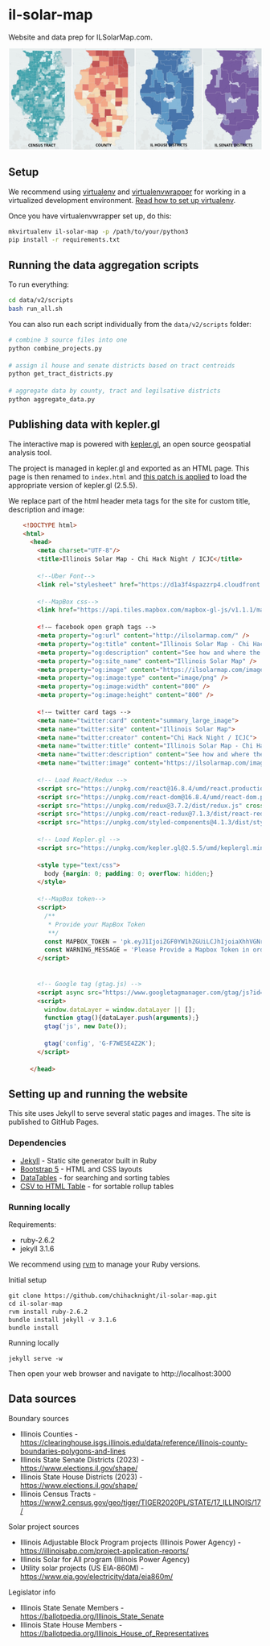 # il-solar-map

Website and data prep for ILSolarMap.com. 

![IlSolarMap.com](images/il-solar-map-x4.jpg)

## Setup
We recommend using [virtualenv](http://virtualenv.readthedocs.org/en/latest/virtualenv.html) and [virtualenvwrapper](http://virtualenvwrapper.readthedocs.org/en/latest/install.html) for working in a virtualized development environment. [Read how to set up virtualenv](http://docs.python-guide.org/en/latest/dev/virtualenvs/).

Once you have virtualenvwrapper set up, do this:

```bash
mkvirtualenv il-solar-map -p /path/to/your/python3
pip install -r requirements.txt
```

## Running the data aggregation scripts

To run everything:

```bash
cd data/v2/scripts
bash run_all.sh
```

You can also run each script individually from the `data/v2/scripts` folder:

```bash
# combine 3 source files into one
python combine_projects.py

# assign il house and senate districts based on tract centroids
python get_tract_districts.py

# aggregate data by county, tract and legilsative districts
python aggregate_data.py
```

## Publishing data with kepler.gl

The interactive map is powered with [kepler.gl](https://kepler.gl/), an open source geospatial analysis tool.

The project is managed in kepler.gl and exported as an HTML page. This page is then renamed to `index.html` and [this patch is applied](https://github.com/keplergl/kepler.gl/pull/2292/files#r1268629776) to load the appropriate version of kepler.gl (2.5.5).

We replace part of the html header meta tags for the site for custom title, description and image:

```html
    <!DOCTYPE html>
    <html>
      <head>
        <meta charset="UTF-8"/>
        <title>Illinois Solar Map - Chi Hack Night / ICJC</title>

        <!--Uber Font-->
        <link rel="stylesheet" href="https://d1a3f4spazzrp4.cloudfront.net/kepler.gl/uber-fonts/4.0.0/superfine.css">

        <!--MapBox css-->
        <link href="https://api.tiles.mapbox.com/mapbox-gl-js/v1.1.1/mapbox-gl.css" rel="stylesheet">

        <!-— facebook open graph tags -->
        <meta property="og:url" content="http://ilsolarmap.com/" />
        <meta property="og:title" content="Illinois Solar Map - Chi Hack Night / ICJC" />
        <meta property="og:description" content="See how and where the 1,823,000 kilowatts of solar have been installed by zip code in the State of Illinois" />
        <meta property="og:site_name" content="Illinois Solar Map" />
        <meta property="og:image" content="https://ilsolarmap.com/images/il-solar-map-x4.jpg" />
        <meta property="og:image:type" content="image/png" />
        <meta property="og:image:width" content="800" />
        <meta property="og:image:height" content="800" />

        <!-— twitter card tags -->
        <meta name="twitter:card" content="summary_large_image">
        <meta name="twitter:site" content="Illinois Solar Map">
        <meta name="twitter:creator" content="Chi Hack Night / ICJC">
        <meta name="twitter:title" content="Illinois Solar Map - Chi Hack Night / ICJC">
        <meta name="twitter:description" content="See how and where the 1,823,000 kilowatts of solar have been installed in the State of Illinois">
        <meta name="twitter:image" content="https://ilsolarmap.com/images/il-solar-map-x4.jpg" />

        <!-- Load React/Redux -->
        <script src="https://unpkg.com/react@16.8.4/umd/react.production.min.js" crossorigin></script>
        <script src="https://unpkg.com/react-dom@16.8.4/umd/react-dom.production.min.js" crossorigin></script>
        <script src="https://unpkg.com/redux@3.7.2/dist/redux.js" crossorigin></script>
        <script src="https://unpkg.com/react-redux@7.1.3/dist/react-redux.min.js" crossorigin></script>
        <script src="https://unpkg.com/styled-components@4.1.3/dist/styled-components.min.js" crossorigin></script>

        <!-- Load Kepler.gl -->
        <script src="https://unpkg.com/kepler.gl@2.5.5/umd/keplergl.min.js" crossorigin></script>

        <style type="text/css">
          body {margin: 0; padding: 0; overflow: hidden;}
        </style>

        <!--MapBox token-->
        <script>
          /**
           * Provide your MapBox Token
           **/
          const MAPBOX_TOKEN = 'pk.eyJ1IjoiZGF0YW1hZGUiLCJhIjoiaXhhVGNrayJ9.0yaccougI3vSAnrKaB00vA';
          const WARNING_MESSAGE = 'Please Provide a Mapbox Token in order to use Kepler.gl. Edit this file and fill out MAPBOX_TOKEN with your access key';
        </script>

            
        <!-- Google tag (gtag.js) -->
        <script async src="https://www.googletagmanager.com/gtag/js?id=G-F7WESE4Z2K"></script>
        <script>
          window.dataLayer = window.dataLayer || [];
          function gtag(){dataLayer.push(arguments);}
          gtag('js', new Date());

          gtag('config', 'G-F7WESE4Z2K');
        </script>

      </head>
```

## Setting up and running the website 

This site uses Jekyll to serve several static pages and images. The site is published to GitHub Pages.
### Dependencies

* [Jekyll](http://jekyllrb.com/) - Static site generator built in Ruby
* [Bootstrap 5](http://getbootstrap.com) - HTML and CSS layouts
* [DataTables](http://datatables.net) - for searching and sorting tables
* [CSV to HTML Table](https://github.com/derekeder/csv-to-html-table) - for sortable rollup tables

### Running locally

Requirements:

* ruby-2.6.2
* jekyll 3.1.6

We recommend using [rvm](https://rvm.io/) to manage your Ruby versions.

Initial setup
```console
git clone https://github.com/chihacknight/il-solar-map.git
cd il-solar-map
rvm install ruby-2.6.2
bundle install jekyll -v 3.1.6
bundle install
```

Running locally
```console
jekyll serve -w
```

Then open your web browser and navigate to http://localhost:3000

## Data sources

Boundary sources

* Illinois Counties - https://clearinghouse.isgs.illinois.edu/data/reference/illinois-county-boundaries-polygons-and-lines
* Illinois State Senate Districts (2023) - https://www.elections.il.gov/shape/
* Illinois State House Districts (2023) - https://www.elections.il.gov/shape/
* Illinois Census Tracts - https://www2.census.gov/geo/tiger/TIGER2020PL/STATE/17_ILLINOIS/17/

Solar project sources

* Illinois Adjustable Block Program projects (Illinois Power Agency) - https://illinoisabp.com/project-application-reports/
* Illinois Solar for All program (Illinois Power Agency)
* Utility solar projects (US EIA-860M) - https://www.eia.gov/electricity/data/eia860m/

Legislator info

* Illinois State Senate Members - https://ballotpedia.org/Illinois_State_Senate
* Illinois State House Members - https://ballotpedia.org/Illinois_House_of_Representatives